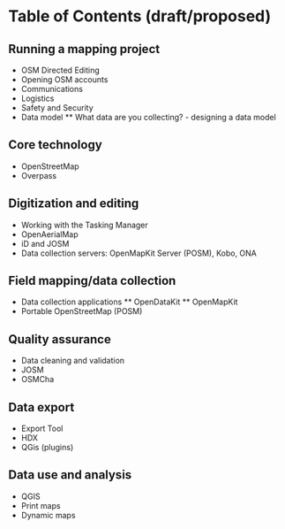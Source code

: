 # Table of Contents (draft/proposed)

## Running a mapping project
* OSM Directed Editing
* Opening OSM accounts
* Communications
* Logistics
* Safety and Security
* Data model
** What data are you collecting? - designing a data model

## Core technology
* OpenStreetMap
* Overpass

## Digitization and editing
* Working with the Tasking Manager
* OpenAerialMap
* iD and JOSM
* Data collection servers: OpenMapKit Server (POSM), Kobo, ONA

## Field mapping/data collection
* Data collection applications
** OpenDataKit
** OpenMapKit
* Portable OpenStreetMap (POSM)

## Quality assurance
* Data cleaning and validation
* JOSM
* OSMCha

## Data export
* Export Tool
* HDX
* QGis (plugins)

## Data use and analysis
* QGIS
* Print maps
* Dynamic maps

